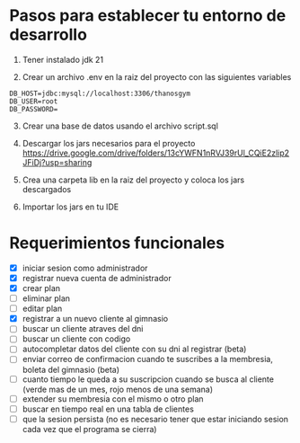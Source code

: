 # Pasos para establecer tu entorno de desarrollo

1. Tener instalado jdk 21

2. Crear un archivo .env en la raiz del proyecto con las siguientes variables
```
DB_HOST=jdbc:mysql://localhost:3306/thanosgym
DB_USER=root
DB_PASSWORD=
```

3. Crear una base de datos usando el archivo script.sql

4. Descargar los jars necesarios para el proyecto
https://drive.google.com/drive/folders/13cYWFN1nRVJ39rUl_CQiE2zlip2JFiDj?usp=sharing

5. Crea una carpeta lib en la raiz del proyecto y coloca los jars descargados

6. Importar los jars en tu IDE

# Requerimientos funcionales

- [x] iniciar sesion como administrador
- [x] registrar nueva cuenta de administrador
- [x] crear plan
- [ ] eliminar plan
- [ ] editar plan
- [x] registrar a un nuevo cliente al gimnasio
- [ ] buscar un cliente atraves del dni
- [ ] buscar un cliente con codigo
- [ ] autocompletar datos del cliente con su dni al registrar (beta)
- [ ] enviar correo de confirmacion cuando te suscribes a la membresia, boleta del gimnasio (beta)
- [ ] cuanto tiempo le queda a su suscripcion cuando se busca al cliente (verde mas de un mes, rojo menos de una semana)
- [ ] extender su membresia con el mismo o otro plan
- [ ] buscar en tiempo real en una tabla de clientes
- [ ] que la sesion persista (no es necesario tener que estar iniciando sesion cada vez que el programa se cierra)
